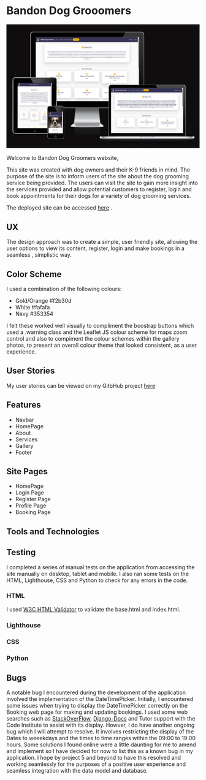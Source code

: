 # Bandon Dog Grooomers

![AmIResponsive](/documentation/Responsive/amiresponsive.PNG)

Welcome to Bandon Dog Groomers website,

This site was created with dog owners and their K-9 friends in mind. The purpose of the site  is to inform users of the site about the dog grooming service being provided. The users can visit the site to gain more insight into the services provided and allow potential customers to register, login and book appointments for their dogs for a variety of dog grooming services.

The deployed site can be accessed [here](https://django-dog-groomers-79f623645af8.herokuapp.com/) .

## UX
The design approach was to create a simple, user friendly site, allowing the user options to view  its content, register, login and make bookings in a seamless , simplistic way. 

## Color Scheme
I used a combination of the following colours:
- Gold/Orange #f2b30d 
- White #fafafa 
- Navy #353354 

I felt these worked well visually to compliment the boostrap buttons which used a .warning class and the Leaflet JS colour scheme for maps zoom control and also to compiment the colour schemes within the gallery photos,  to present an overall colour theme that looked consistent, as a user experience.


## User Stories
My user stories can be viewed on my GitbHub project [here](https://github.com/users/petermcloughlin/projects/7)

## Features
- Navbar
- HomePage
- About
- Services
- Gallery
- Footer

## Site Pages
- HomePage
- Login Page
- Register Page
- Profile Page
- Booking Page

## Tools and Technologies

## Testing
I completed a series of manual tests on the application from accessing the site manually on desktop, tablet and mobile.
I also ran some tests on the HTML, Lighthouse, CSS and Python to check for any errors in the code.

###  HTML
I used [W3C HTML Validator](https://validator.w3.org/) to validate the base.html and index.html.

###  Lighthouse

###  CSS

###  Python


## Bugs
A notable bug I encountered during the development of the application involved the implementation of the DateTimePicker. Initially, I encountered some issues when trying to display the DateTimePicker correctly on the Booking web page for making and updating bookings. I used some web searches such as [StackOverFlow](https://stackoverflow.com/), [Django-Docs](https://docs.djangoproject.com/en/5.1/) and Tutor support with the Code Institute to assist with its display. 
Howver, I do have another ongoing bug which I will attempt to resolve. It involves restricting the display of the Dates to weeekdays and the times to time ranges within the 09:00 to 19:00 hours. Some solutions I found online were a little daunting for me to amend and implement so I have decided for now to list this as a known bug in my application. I hope by project 5 and beyond to have this resolved and working seamlessly for the purposes of a positive user experience and seamless integration with the data model and database.


